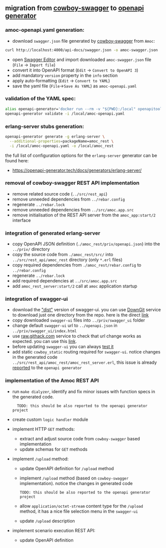 ## migration from [cowboy-swagger](https://github.com/inaka/cowboy_swagger) to [openapi generator](https://openapi-generator.tech/)
### amoc-openapi.yaml generation:
* download `swagger.json` file generated by [cowboy-swagger](https://github.com/inaka/cowboy_swagger) from `Amoc`:
```bash
curl http://localhost:4000/api-docs/swagger.json -o amoc-swagger.json
```
* open [Swagger Editor](http://editor.swagger.io/) and import downloaded `amoc-swagger.json` file (`File` -> `Import file`)
* convert it into OpenAPI format (`Edit` -> `Convert to OpenAPI 3`)
* add mandatory `version` property in the `info` section
* apply auto-formatting (`Edit` -> `Convert to YAML`)
* save the yaml file (`File`->`Save As YAML`) as `amoc-openapi.yaml`
### validation of the YAML spec:
```bash
alias openapi-generator='docker run --rm -v "${PWD}:/local" openapitools/openapi-generator-cli:v4.3.1'
openapi-generator validate -i /local/amoc-openapi.yaml
```
### erlang-server stubs generation:
```bash
openapi-generator generate -g erlang-server \
  --additional-properties=packageName=amoc_rest \
  -i /local/amoc-openapi.yaml -o /local/amoc_rest
```
the full list of configuration options for the `erlang-server` generator can be found here:
* https://openapi-generator.tech/docs/generators/erlang-server/
### removal of cowboy-swagger REST API implementation
* remove related source code (`../src/rest_api`)
* remove unneeded dependencies from `../rebar.config`
* regenerate `../rebar.lock`
* remove unneeded dependencies from `../src/amoc.app.src`
* remove initialisation of the REST API server from the `amoc_app:start/2` interface
### integration of generated erlang-server
* copy OpenAPI JSON definition (`./amoc_rest/priv/openapi.json`) into the `../priv/` directory
* copy the source code from `./amoc_rest/src/` into `../src/rest_api/amoc_rest` directory (only `*.erl` files)
* copy required dependencies from `./amoc_rest/rebar.config` to `../rebar.config`
* regenerate `../rebar.lock`
* add required dependencies at `../src/amoc.app.src`
* add `amoc_rest_server:start/2` call at `amoc` application startup
### integration of swagger-ui
* download the ["dist"](https://github.com/swagger-api/swagger-ui/tree/v3.25.3/dist) version of swagger-ui.
you can use [DownGit](https://downgit.github.io/) service to download just one directory from the repo.
here is the direct [link](https://downgit.github.io/#/home?url=https://github.com/swagger-api/swagger-ui/tree/v3.25.3/dist&fileName=swagger_ui&rootDirectory=swagger_ui)
* copy downloaded `swagger-ui` files into `../priv/swagger_ui` folder
* change default `swagger-ui` url to `../openapi.json` in `../priv/swagger_ui/index.html`
* use [raw.githack.com](https://raw.githack.com/) service to check that url change works as expected.
you can use this [link](https://rawcdn.githack.com/esl/amoc/0c34238/priv/swagger_ui/index.html).
* before updating `swagger-ui` you can always [test it](https://raw.githack.com/swagger-api/swagger-ui/master/dist/index.html?url=https://raw.githubusercontent.com/esl/amoc/0c34238/priv/openapi.json)
* add static `cowboy_static` routing required for `swagger-ui`.
notice changes in the generated code `../src/rest_api/amoc_rest/amoc_rest_server.erl`,
this issue is already [reported](https://github.com/OpenAPITools/openapi-generator/issues/6354) to
the `openapi generator`
### implementation of the Amoc REST API
* run `make dialyzer`, identify and fix minor issues with function specs in the generated code.

        TODO: this should be also reported to the openapi generator project

* create custom `logic handler` module
* implement HTTP `GET` methods:
  * extract and adjust source code from `cowboy-swagger` based implementation
  * update schemas for `GET` methods
* implement `/upload` method:
  * update OpenAPI definition for `/upload` method
  * implement `/upload` method (based on `cowboy-swagger` implementation). notice the changes in generated code

        TODO: this should be also reported to the openapi generator project

  * allow `application/octet-stream` content type for the `/upload` method, it has a
nice file selection menu in the `swagger-ui`
  * update `/upload` description
* implement scenario execution REST API:
  * update OpenAPI definition
